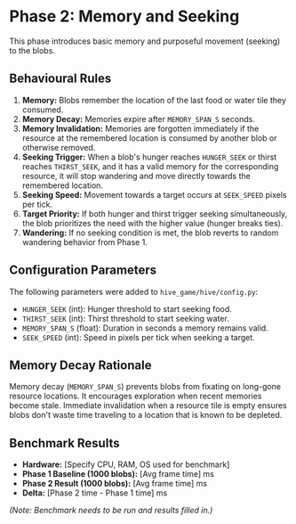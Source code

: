 # Phase 2: Memory and Seeking

This phase introduces basic memory and purposeful movement (seeking) to the blobs.

## Behavioural Rules

1.  **Memory:** Blobs remember the location of the last food or water tile they consumed.
2.  **Memory Decay:** Memories expire after `MEMORY_SPAN_S` seconds.
3.  **Memory Invalidation:** Memories are forgotten immediately if the resource at the remembered location is consumed by another blob or otherwise removed.
4.  **Seeking Trigger:** When a blob's hunger reaches `HUNGER_SEEK` or thirst reaches `THIRST_SEEK`, and it has a valid memory for the corresponding resource, it will stop wandering and move directly towards the remembered location.
5.  **Seeking Speed:** Movement towards a target occurs at `SEEK_SPEED` pixels per tick.
6.  **Target Priority:** If both hunger and thirst trigger seeking simultaneously, the blob prioritizes the need with the higher value (hunger breaks ties).
7.  **Wandering:** If no seeking condition is met, the blob reverts to random wandering behavior from Phase 1.

## Configuration Parameters

The following parameters were added to `hive_game/hive/config.py`:

*   `HUNGER_SEEK` (int): Hunger threshold to start seeking food.
*   `THIRST_SEEK` (int): Thirst threshold to start seeking water.
*   `MEMORY_SPAN_S` (float): Duration in seconds a memory remains valid.
*   `SEEK_SPEED` (int): Speed in pixels per tick when seeking a target.

## Memory Decay Rationale

Memory decay (`MEMORY_SPAN_S`) prevents blobs from fixating on long-gone resource locations. It encourages exploration when recent memories become stale.
Immediate invalidation when a resource tile is empty ensures blobs don't waste time traveling to a location that is known to be depleted.

## Benchmark Results

*   **Hardware:** [Specify CPU, RAM, OS used for benchmark]
*   **Phase 1 Baseline (1000 blobs):** [Avg frame time] ms
*   **Phase 2 Result (1000 blobs):** [Avg frame time] ms
*   **Delta:** [Phase 2 time - Phase 1 time] ms

*(Note: Benchmark needs to be run and results filled in.)* 